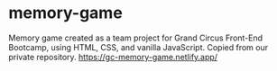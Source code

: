 # memory-game
Memory game created as a team project for Grand Circus Front-End Bootcamp, using HTML, CSS, and vanilla JavaScript. Copied from our private repository.
https://gc-memory-game.netlify.app/
